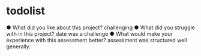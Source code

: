 # todolist

●  	What did you like about this project?
challenging 
●  	What did you struggle with in this project?
date was a challenge
●  	What would make your experience with this assessment better?
assessment was structured well generally.
